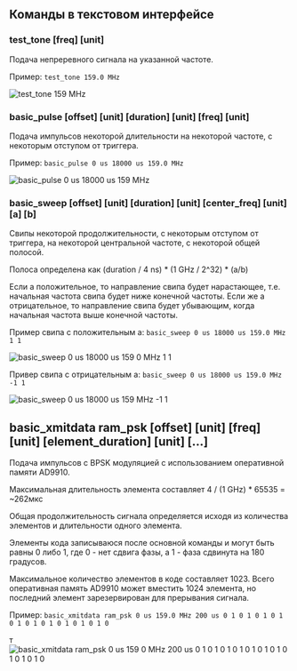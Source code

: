 ## Команды в текстовом интерфейсе

### test_tone [freq] [unit]

Подача непреревного сигнала на указанной частоте.

Пример: `test_tone 159.0 MHz`

![test_tone 159 MHz](https://github.com/AXKuhta/stm32_ad9910/assets/11133304/b8247705-0dce-4c52-bee0-04f8d200ca63)

### basic_pulse [offset] [unit] [duration] [unit] [freq] [unit]

Подача импульсов некоторой длительности на некоторой частоте, с некоторым отступом от триггера.

Пример: `basic_pulse 0 us 18000 us 159.0 MHz`

![basic_pulse 0 us 18000 us 159 MHz](https://github.com/AXKuhta/stm32_ad9910/assets/11133304/811c9247-69cc-470e-939c-28d8a6da24cb)

### basic_sweep [offset] [unit] [duration] [unit] [center_freq] [unit] [a] [b]

Свипы некоторой продолжительности, с некоторым отступом от триггера, на некоторой центральной частоте, с некоторой общей полосой.

Полоса определена как (duration / 4 ns) * (1 GHz / 2^32) * (a/b)

Если a положительное, то направление свипа будет нарастающее, т.е. начальная частота свипа будет ниже конечной частоты. Если же a отрицательное, то направление свипа будет убывающим, когда начальная частота выше конечной частоты.

Пример свипа с положительным a: `basic_sweep 0 us 18000 us 159.0 MHz 1 1`

![basic_sweep 0 us 18000 us 159 0 MHz 1 1](https://github.com/AXKuhta/stm32_ad9910/assets/11133304/42b9fbb8-24d8-41ef-bb70-10d8a34ef350)

Привер свипа с отрицательным a: `basic_sweep 0 us 18000 us 159.0 MHz -1 1`

![basic_sweep 0 us 18000 us 159 MHz -1 1](https://github.com/AXKuhta/stm32_ad9910/assets/11133304/dad0410a-4e60-432f-98e3-4a42e0b2e1b7)

## basic_xmitdata ram_psk [offset] [unit] [freq] [unit] [element_duration] [unit] [...]

Подача импульсов с BPSK модуляцией с использованием оперативной памяти AD9910.

Максимальная длительность элемента составляет 4 / (1 GHz) * 65535 = ~262мкс

Общая продолжительность сигнала определяется исходя из количества элементов и длительности одного элемента.

Элементы кода записываюся после основной команды и могут быть равны 0 либо 1, где 0 - нет сдвига фазы, а 1 - фаза сдвинута на 180 градусов.

Максимальное количество элементов в коде составляет 1023. Всего оперативная память AD9910 может вместить 1024 элемента, но последний элемент зарезервирован для прерывания сигнала.

Пример: `basic_xmitdata ram_psk 0 us 159.0 MHz 200 us 0 1 0 1 0 1 0 1 0 1 0 1 0 1 0 1 0 1 0 1 0`

т![basic_xmitdata ram_psk 0 us 159 0 MHz 200 us 0 1 0 1 0 1 0 1 0 1 0 1 0 1 0 1 0 1 0 1 0](https://github.com/AXKuhta/stm32_ad9910/assets/11133304/9d44b6c3-7886-439b-b150-7b878d2c6e5a)
